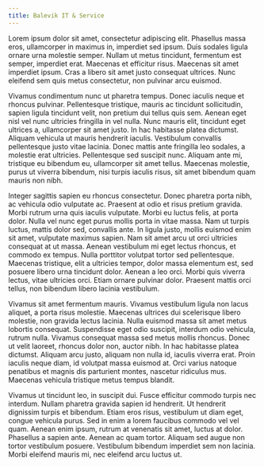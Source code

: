 ```yaml
---
title: Balevik IT & Service
---
```


Lorem ipsum dolor sit amet, consectetur adipiscing elit. Phasellus massa eros, ullamcorper in maximus in, imperdiet sed ipsum. Duis sodales ligula ornare urna molestie semper. Nullam ut metus tincidunt, fermentum est semper, imperdiet erat. Maecenas et efficitur risus. Maecenas sit amet imperdiet ipsum. Cras a libero sit amet justo consequat ultrices. Nunc eleifend sem quis metus consectetur, non pulvinar arcu euismod.

Vivamus condimentum nunc ut pharetra tempus. Donec iaculis neque et rhoncus pulvinar. Pellentesque tristique, mauris ac tincidunt sollicitudin, sapien ligula tincidunt velit, non pretium dui tellus quis sem. Aenean eget nisl vel nunc ultricies fringilla in vel nulla. Nunc mauris elit, tincidunt eget ultrices a, ullamcorper sit amet justo. In hac habitasse platea dictumst. Aliquam vehicula ut mauris hendrerit iaculis. Vestibulum convallis pellentesque justo vitae lacinia. Donec mattis ante fringilla leo sodales, a molestie erat ultricies. Pellentesque sed suscipit nunc. Aliquam ante mi, tristique eu bibendum eu, ullamcorper sit amet tellus. Maecenas molestie, purus ut viverra bibendum, nisi turpis iaculis risus, sit amet bibendum quam mauris non nibh.

Integer sagittis sapien eu rhoncus consectetur. Donec pharetra porta nibh, ac vehicula odio vulputate ac. Praesent at odio et risus pretium gravida. Morbi rutrum urna quis iaculis vulputate. Morbi eu luctus felis, at porta dolor. Nulla vel nunc eget purus mollis porta in vitae massa. Nam ut turpis luctus, mattis dolor sed, convallis ante. In ligula justo, mollis euismod enim sit amet, vulputate maximus sapien. Nam sit amet arcu ut orci ultricies consequat at ut massa. Aenean vestibulum mi eget lectus rhoncus, et commodo ex tempus. Nulla porttitor volutpat tortor sed pellentesque. Maecenas tristique, elit a ultricies tempor, dolor massa elementum est, sed posuere libero urna tincidunt dolor. Aenean a leo orci. Morbi quis viverra lectus, vitae ultricies orci. Etiam ornare pulvinar dolor. Praesent mattis orci tellus, non bibendum libero lacinia vestibulum.

Vivamus sit amet fermentum mauris. Vivamus vestibulum ligula non lacus aliquet, a porta risus molestie. Maecenas ultrices dui scelerisque libero molestie, non gravida lectus lacinia. Nulla euismod massa sit amet metus lobortis consequat. Suspendisse eget odio suscipit, interdum odio vehicula, rutrum nulla. Vivamus consequat massa sed metus mollis rhoncus. Donec ut velit laoreet, rhoncus dolor non, auctor nibh. In hac habitasse platea dictumst. Aliquam arcu justo, aliquam non nulla id, iaculis viverra erat. Proin iaculis neque diam, id volutpat massa euismod at. Orci varius natoque penatibus et magnis dis parturient montes, nascetur ridiculus mus. Maecenas vehicula tristique metus tempus blandit.

Vivamus ut tincidunt leo, in suscipit dui. Fusce efficitur commodo turpis nec interdum. Nullam pharetra gravida sapien id hendrerit. Ut hendrerit dignissim turpis et bibendum. Etiam eros risus, vestibulum ut diam eget, congue vehicula purus. Sed in enim a lorem faucibus commodo vel vel quam. Aenean enim ipsum, rutrum at venenatis sit amet, luctus at dolor. Phasellus a sapien ante. Aenean ac quam tortor. Aliquam sed augue non tortor vestibulum posuere. Vestibulum bibendum imperdiet sem non lacinia. Morbi eleifend mauris mi, nec eleifend arcu luctus ut. 
